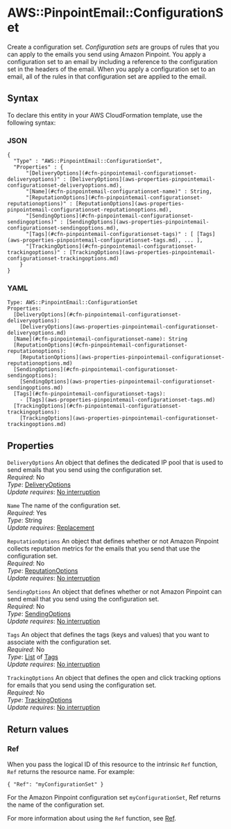 # AWS::PinpointEmail::ConfigurationSet<a name="aws-resource-pinpointemail-configurationset"></a>

Create a configuration set\. *Configuration sets* are groups of rules that you can apply to the emails you send using Amazon Pinpoint\. You apply a configuration set to an email by including a reference to the configuration set in the headers of the email\. When you apply a configuration set to an email, all of the rules in that configuration set are applied to the email\. 

## Syntax<a name="aws-resource-pinpointemail-configurationset-syntax"></a>

To declare this entity in your AWS CloudFormation template, use the following syntax:

### JSON<a name="aws-resource-pinpointemail-configurationset-syntax.json"></a>

```
{
  "Type" : "AWS::PinpointEmail::ConfigurationSet",
  "Properties" : {
      "[DeliveryOptions](#cfn-pinpointemail-configurationset-deliveryoptions)" : [DeliveryOptions](aws-properties-pinpointemail-configurationset-deliveryoptions.md),
      "[Name](#cfn-pinpointemail-configurationset-name)" : String,
      "[ReputationOptions](#cfn-pinpointemail-configurationset-reputationoptions)" : [ReputationOptions](aws-properties-pinpointemail-configurationset-reputationoptions.md),
      "[SendingOptions](#cfn-pinpointemail-configurationset-sendingoptions)" : [SendingOptions](aws-properties-pinpointemail-configurationset-sendingoptions.md),
      "[Tags](#cfn-pinpointemail-configurationset-tags)" : [ [Tags](aws-properties-pinpointemail-configurationset-tags.md), ... ],
      "[TrackingOptions](#cfn-pinpointemail-configurationset-trackingoptions)" : [TrackingOptions](aws-properties-pinpointemail-configurationset-trackingoptions.md)
    }
}
```

### YAML<a name="aws-resource-pinpointemail-configurationset-syntax.yaml"></a>

```
Type: AWS::PinpointEmail::ConfigurationSet
Properties: 
  [DeliveryOptions](#cfn-pinpointemail-configurationset-deliveryoptions): 
    [DeliveryOptions](aws-properties-pinpointemail-configurationset-deliveryoptions.md)
  [Name](#cfn-pinpointemail-configurationset-name): String
  [ReputationOptions](#cfn-pinpointemail-configurationset-reputationoptions): 
    [ReputationOptions](aws-properties-pinpointemail-configurationset-reputationoptions.md)
  [SendingOptions](#cfn-pinpointemail-configurationset-sendingoptions): 
    [SendingOptions](aws-properties-pinpointemail-configurationset-sendingoptions.md)
  [Tags](#cfn-pinpointemail-configurationset-tags): 
    - [Tags](aws-properties-pinpointemail-configurationset-tags.md)
  [TrackingOptions](#cfn-pinpointemail-configurationset-trackingoptions): 
    [TrackingOptions](aws-properties-pinpointemail-configurationset-trackingoptions.md)
```

## Properties<a name="aws-resource-pinpointemail-configurationset-properties"></a>

`DeliveryOptions`  <a name="cfn-pinpointemail-configurationset-deliveryoptions"></a>
An object that defines the dedicated IP pool that is used to send emails that you send using the configuration set\.  
*Required*: No  
*Type*: [DeliveryOptions](aws-properties-pinpointemail-configurationset-deliveryoptions.md)  
*Update requires*: [No interruption](https://docs.aws.amazon.com/AWSCloudFormation/latest/UserGuide/using-cfn-updating-stacks-update-behaviors.html#update-no-interrupt)

`Name`  <a name="cfn-pinpointemail-configurationset-name"></a>
The name of the configuration set\.  
*Required*: Yes  
*Type*: String  
*Update requires*: [Replacement](https://docs.aws.amazon.com/AWSCloudFormation/latest/UserGuide/using-cfn-updating-stacks-update-behaviors.html#update-replacement)

`ReputationOptions`  <a name="cfn-pinpointemail-configurationset-reputationoptions"></a>
An object that defines whether or not Amazon Pinpoint collects reputation metrics for the emails that you send that use the configuration set\.  
*Required*: No  
*Type*: [ReputationOptions](aws-properties-pinpointemail-configurationset-reputationoptions.md)  
*Update requires*: [No interruption](https://docs.aws.amazon.com/AWSCloudFormation/latest/UserGuide/using-cfn-updating-stacks-update-behaviors.html#update-no-interrupt)

`SendingOptions`  <a name="cfn-pinpointemail-configurationset-sendingoptions"></a>
An object that defines whether or not Amazon Pinpoint can send email that you send using the configuration set\.  
*Required*: No  
*Type*: [SendingOptions](aws-properties-pinpointemail-configurationset-sendingoptions.md)  
*Update requires*: [No interruption](https://docs.aws.amazon.com/AWSCloudFormation/latest/UserGuide/using-cfn-updating-stacks-update-behaviors.html#update-no-interrupt)

`Tags`  <a name="cfn-pinpointemail-configurationset-tags"></a>
An object that defines the tags \(keys and values\) that you want to associate with the configuration set\.  
*Required*: No  
*Type*: [List](aws-properties-pinpointemail-configurationset-tags.md) of [Tags](aws-properties-pinpointemail-configurationset-tags.md)  
*Update requires*: [No interruption](https://docs.aws.amazon.com/AWSCloudFormation/latest/UserGuide/using-cfn-updating-stacks-update-behaviors.html#update-no-interrupt)

`TrackingOptions`  <a name="cfn-pinpointemail-configurationset-trackingoptions"></a>
An object that defines the open and click tracking options for emails that you send using the configuration set\.  
*Required*: No  
*Type*: [TrackingOptions](aws-properties-pinpointemail-configurationset-trackingoptions.md)  
*Update requires*: [No interruption](https://docs.aws.amazon.com/AWSCloudFormation/latest/UserGuide/using-cfn-updating-stacks-update-behaviors.html#update-no-interrupt)

## Return values<a name="aws-resource-pinpointemail-configurationset-return-values"></a>

### Ref<a name="aws-resource-pinpointemail-configurationset-return-values-ref"></a>

When you pass the logical ID of this resource to the intrinsic `Ref` function, `Ref` returns the resource name\. For example:

 `{ "Ref": "myConfigurationSet" }` 

For the Amazon Pinpoint configuration set `myConfigurationSet`, Ref returns the name of the configuration set\.

For more information about using the `Ref` function, see [Ref](https://docs.aws.amazon.com/AWSCloudFormation/latest/UserGuide/intrinsic-function-reference-ref.html)\.